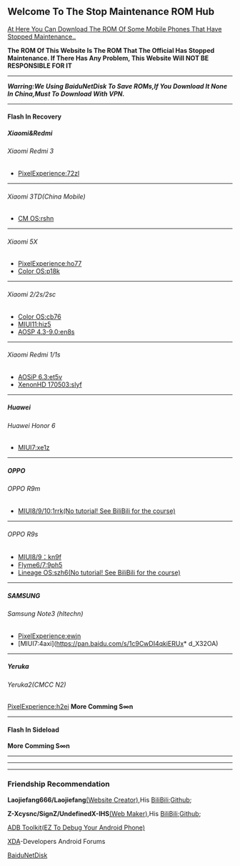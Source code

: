 ## Welcome To The Stop Maintenance ROM Hub

<u>At Here You Can Download The ROM Of Some Mobile Phones That Have Stopped Maintenance..</u>

**The ROM Of This Website Is The ROM That The Official Has Stopped Maintenance. If There Has Any Problem, This Website Will NOT BE RESPONSIBLE FOR IT**

---

***Warring:We Using BaiduNetDisk To Save ROMs,If You Download It None In China,Must To Download With VPN.***

---

#### Flash In Recovery

##### Xiaomi&Redmi

###### Xiaomi Redmi 3

* [PixelExperience:72zl](https://pan.baidu.com/s/1R_gQsFS1E88-TG8Gc-78Sg)

---

###### Xiaomi 3TD(China Mobile)

* [CM OS:rshn](https://pan.baidu.com/s/1CItfYcvLQQKc8JqpqIxxhQ)

---

###### Xiaomi 5X

* [PixelExperience:ho77](https://pan.baidu.com/s/1k3IsqOIkjwTLu4cYLgTlhQ)
* [Color OS:p18k](https://pan.baidu.com/s/1S67stN5uubIFPsNHRgL1VQ)

---

###### Xiaomi 2/2s/2sc

* [Color OS:cb76]()
* [MIUI11:hiz5](https://pan.baidu.com/s/1UiO1Bm8-RyOI2fTPmg-txA)
* [AOSP 4.3-9.0:en8s](https://pan.baidu.com/s/1Q8OMxkgH6CLeg-JISJJQ0Q)

---

###### Xiaomi Redmi  1/1s

* [AOSiP 6.3:et5v](https://pan.baidu.com/s/1Il6jy3ysP7RDJTZXQYtWXg)
* [XenonHD 170503:slyf](https://pan.baidu.com/s/1S4X47N6qfPhYsDBxzKUtjA )

---

##### Huawei
###### Huawei Honor 6

* [MIUI7:xe1z](https://pan.baidu.com/s/1j-jeE4aq3pbxECtdtdkdbA)

---
##### OPPO
###### OPPO R9m

* [MIUI8/9/10:1rrk](https://pan.baidu.com/s/1RTSflPL47zGuJ8Jd2moF_Q)<u>(No tutorial! See BiliBili for the course)</u>

---

###### OPPO R9s

* [MIUI8/9：kn9f](https://pan.baidu.com/s/1DHr_5o9OxvGMEPzWaxLsrQ)
* [Flyme6/7:9ph5](https://pan.baidu.com/s/1MdgUUzbUfrRGyCKoLV8Tog)
* [Lineage OS:szh6](https://pan.baidu.com/s/1T0jwJVTPc69ZR6-e9iorrA)<u>(No tutorial! See BiliBili for the course)</u>

---
##### SAMSUNG
###### Samsung Note3 (hltechn)

* [PixelExperience:ewjn](https://pan.baidu.com/s/1jOuXKUaKr5bhqXowOfDGpg)
* [MIUI7:4axi](https://pan.baidu.com/s/1c9CwDI4qkiERUx* d_X32OA)

---

##### Yeruka
###### Yeruka2(CMCC N2)
[PixelExperience:h2ei](https://pan.baidu.com/s/1j3h14CrrzfPe8pcipdejCQ)
**More Comming S∞n**

---

#### Flash In Sideload

**More Comming S∞n**

---

---

---

### Friendship Recommendation

**Laojiefang666/Laojiefang**<u>(Website Creator)</u>,His [BiliBili](https://space.bilibili.com/350034219);[Github](https://github.com/laojiefang);

**Z-Xcysnc/SignZ/UndefinedX-IHS**<u>(Web Maker)</u>,His [BiliBili](https://space.bilibili.com/178555126);[Github](https://github.com/SignedZ);

[ADB Toolkit(EZ To Debug Your Android Phone)](https://github.com/SignedZ/Android-Debug-Bridge-GUI/)

[XDA](https://www.xda-developers.com/)-Developers Android Forums

[BaiduNetDisk](https://pan.baidu.com)
